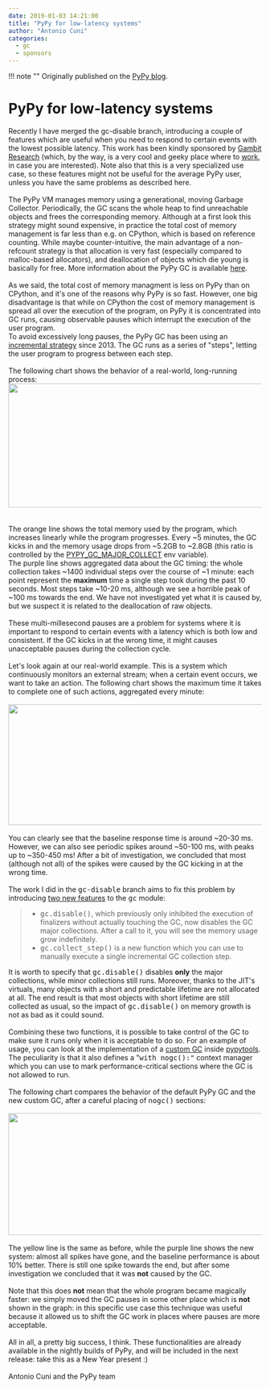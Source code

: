 ```yaml
---
date: 2019-01-03 14:21:00
title: "PyPy for low-latency systems"
author: "Antonio Cuni"
categories:
  - gc
  - sponsors
---
```


!!! note ""
    Originally published on the [PyPy blog](https://pypy.org/posts/2019/01/pypy-for-low-latency-systems-613165393301401965.html).


<html><body><h1 class="title">
PyPy for low-latency systems</h1>
Recently I have merged the gc-disable branch, introducing a couple of features
which are useful when you need to respond to certain events with the lowest
possible latency.  This work has been kindly sponsored by <a class="reference external" href="https://www.gambitresearch.com/">Gambit Research</a>
(which, by the way, is a very cool and geeky place where to <a class="reference external" href="https://www.gambitresearch.com/jobs.html">work</a>, in case you
are interested).  Note also that this is a very specialized use case, so these
features might not be useful for the average PyPy user, unless you have the
same problems as described here.<br>
<br>
The PyPy VM manages memory using a generational, moving Garbage Collector.
Periodically, the GC scans the whole heap to find unreachable objects and
frees the corresponding memory.  Although at a first look this strategy might
sound expensive, in practice the total cost of memory management is far less
than e.g. on CPython, which is based on reference counting.  While maybe
counter-intuitive, the main advantage of a non-refcount strategy is
that allocation is very fast (especially compared to malloc-based allocators),
and deallocation of objects which die young is basically for free. More
information about the PyPy GC is available <a class="reference external" href="https://pypy.readthedocs.io/en/latest/gc_info.html#incminimark">here</a>.<br>
<br>
As we said, the total cost of memory managment is less on PyPy than on
CPython, and it's one of the reasons why PyPy is so fast.  However, one big
disadvantage is that while on CPython the cost of memory management is spread
all over the execution of the program, on PyPy it is concentrated into GC
runs, causing observable pauses which interrupt the execution of the user
program.<br>
To avoid excessively long pauses, the PyPy GC has been using an <a class="reference external" href="/posts/2013/10/incremental-garbage-collector-in-pypy-8956893523842234676.html">incremental
strategy</a> since 2013. The GC runs as a series of "steps", letting the user
program to progress between each step.<br>
<br>
The following chart shows the behavior of a real-world, long-running process:<br>
<div class="separator" style="clear: both; text-align: center;">
<a href="https://3.bp.blogspot.com/-44yKwUVK3BE/XC4X9XL4BII/AAAAAAAABbE/XdTCIoyA-eYxvxIgJhFHaKnzxjhoWStHQCEwYBhgL/s1600/gc-timing.png" style="margin-right: 1em;"><img border="0" height="246" src="https://3.bp.blogspot.com/-44yKwUVK3BE/XC4X9XL4BII/AAAAAAAABbE/XdTCIoyA-eYxvxIgJhFHaKnzxjhoWStHQCEwYBhgL/s640/gc-timing.png" width="640"></a></div>
<br>
<br>
The orange line shows the total memory used by the program, which
increases linearly while the program progresses. Every ~5 minutes, the GC
kicks in and the memory usage drops from ~5.2GB to ~2.8GB (this ratio is controlled
by the <a class="reference external" href="https://pypy.readthedocs.io/en/latest/gc_info.html#environment-variables">PYPY_GC_MAJOR_COLLECT</a> env variable).<br>
The purple line shows aggregated data about the GC timing: the whole
collection takes ~1400 individual steps over the course of ~1 minute: each
point represent the <strong>maximum</strong> time a single step took during the past 10
seconds. Most steps take ~10-20 ms, although we see a horrible peak of ~100 ms
towards the end. We have not investigated yet what it is caused by, but we
suspect it is related to the deallocation of raw objects.<br>
<br>
These multi-millesecond pauses are a problem for systems where it is important
to respond to certain events with a latency which is both low and consistent.
If the GC kicks in at the wrong time, it might causes unacceptable pauses during
the collection cycle.<br>
<br>
Let's look again at our real-world example. This is a system which
continuously monitors an external stream; when a certain event occurs, we want
to take an action. The following chart shows the maximum time it takes to
complete one of such actions, aggregated every minute:<br>
<br>
<div class="separator" style="clear: both; text-align: center;">
<a href="https://4.bp.blogspot.com/-FO9uFHSqZzU/XC4YC8LZUpI/AAAAAAAABa8/B8ZOrEgbVJUHoO65wxvCMVpvciO_d_0TwCLcBGAs/s1600/normal-max.png" style="margin-right: 1em;"><img border="0" height="240" src="https://4.bp.blogspot.com/-FO9uFHSqZzU/XC4YC8LZUpI/AAAAAAAABa8/B8ZOrEgbVJUHoO65wxvCMVpvciO_d_0TwCLcBGAs/s640/normal-max.png" width="640"></a></div>
<br>
You can clearly see that the baseline response time is around ~20-30
ms. However, we can also see periodic spikes around ~50-100 ms, with peaks up
to ~350-450 ms! After a bit of investigation, we concluded that most (although
not all) of the spikes were caused by the GC kicking in at the wrong time.<br>
<br>
The work I did in the <tt class="docutils literal"><span class="pre">gc-disable</span></tt> branch aims to fix this problem by
introducing <a class="reference external" href="https://pypy.readthedocs.io/en/latest/gc_info.html#semi-manual-gc-management">two new features</a> to the <tt class="docutils literal">gc</tt> module:<br>
<blockquote>
<ul class="simple">
<li><tt class="docutils literal">gc.disable()</tt>, which previously only inhibited the execution of
finalizers without actually touching the GC, now disables the GC major
collections. After a call to it, you will see the memory usage grow
indefinitely.</li>
<li><tt class="docutils literal">gc.collect_step()</tt> is a new function which you can use to manually
execute a single incremental GC collection step.</li>
</ul>
</blockquote>
It is worth to specify that <tt class="docutils literal">gc.disable()</tt> disables <strong>only</strong> the major
collections, while minor collections still runs.  Moreover, thanks to the
JIT's virtuals, many objects with a short and predictable lifetime are not
allocated at all. The end result is that most objects with short lifetime are
still collected as usual, so the impact of <tt class="docutils literal">gc.disable()</tt> on memory growth
is not as bad as it could sound.<br>
<br>
Combining these two functions, it is possible to take control of the GC to
make sure it runs only when it is acceptable to do so.  For an example of
usage, you can look at the implementation of a <a class="reference external" href="https://github.com/antocuni/pypytools/blob/master/pypytools/gc/custom.py">custom GC</a> inside <a class="reference external" href="https://pypi.org/project/pypytools/">pypytools</a>.
The peculiarity is that it also defines a "<tt class="docutils literal">with <span class="pre">nogc():"</span></tt> context manager
which you can use to mark performance-critical sections where the GC is not
allowed to run.<br>
<br>
The following chart compares the behavior of the default PyPy GC and the new
custom GC, after a careful placing of <tt class="docutils literal">nogc()</tt> sections:<br>
<br>
<div class="separator" style="clear: both; text-align: center;">
<a href="https://1.bp.blogspot.com/-bGqs0WrOEBk/XC4YJN0uZfI/AAAAAAAABbA/4EXOASvy830IKBoTFtrnmY22Vyd_api-ACLcBGAs/s1600/nogc-max.png" style="margin-right: 1em;"><img border="0" height="242" src="https://1.bp.blogspot.com/-bGqs0WrOEBk/XC4YJN0uZfI/AAAAAAAABbA/4EXOASvy830IKBoTFtrnmY22Vyd_api-ACLcBGAs/s640/nogc-max.png" width="640"></a></div>
<br>
The yellow line is the same as before, while the purple line shows the new
system: almost all spikes have gone, and the baseline performance is about 10%
better. There is still one spike towards the end, but after some investigation
we concluded that it was <strong>not</strong> caused by the GC.<br>
<br>
Note that this does <strong>not</strong> mean that the whole program became magically
faster: we simply moved the GC pauses in some other place which is <strong>not</strong>
shown in the graph: in this specific use case this technique was useful
because it allowed us to shift the GC work in places where pauses are more
acceptable.<br>
<br>
All in all, a pretty big success, I think.  These functionalities are already
available in the nightly builds of PyPy, and will be included in the next
release: take this as a New Year present :)<br>
<br>
Antonio Cuni and the PyPy team</body></html>
